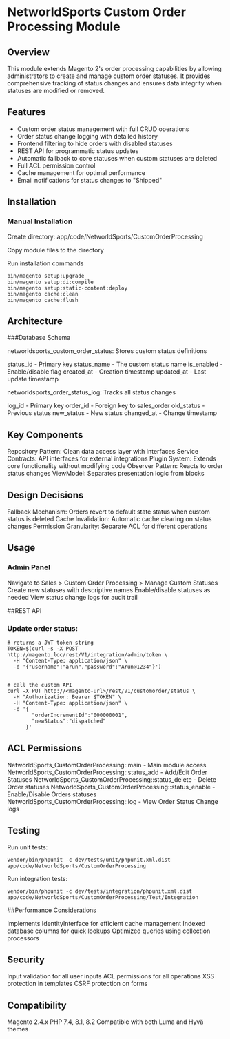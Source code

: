 # NetworldSports Custom Order Processing Module

## Overview
This module extends Magento 2's order processing capabilities by allowing administrators to create and manage custom order statuses. It provides comprehensive tracking of status changes and ensures data integrity when statuses are modified or removed.

## Features
- Custom order status management with full CRUD operations
- Order status change logging with detailed history
- Frontend filtering to hide orders with disabled statuses
- REST API for programmatic status updates
- Automatic fallback to core statuses when custom statuses are deleted
- Full ACL permission control
- Cache management for optimal performance
- Email notifications for status changes to "Shipped"

## Installation

### Manual Installation

Create directory: app/code/NetworldSports/CustomOrderProcessing

Copy module files to the directory

Run installation commands

```
bin/magento setup:upgrade
bin/magento setup:di:compile
bin/magento setup:static-content:deploy
bin/magento cache:clean
bin/magento cache:flush
```

## Architecture
###Database Schema

networldsports_custom_order_status: Stores custom status definitions

status_id - Primary key
status_name - The custom status name
is_enabled - Enable/disable flag
created_at - Creation timestamp
updated_at - Last update timestamp


networldsports_order_status_log: Tracks all status changes

log_id - Primary key
order_id - Foreign key to sales_order
old_status - Previous status
new_status - New status
changed_at - Change timestamp



## Key Components

Repository Pattern: Clean data access layer with interfaces
Service Contracts: API interfaces for external integrations
Plugin System: Extends core functionality without modifying code
Observer Pattern: Reacts to order status changes
ViewModel: Separates presentation logic from blocks

## Design Decisions

Fallback Mechanism: Orders revert to default state status when custom status is deleted
Cache Invalidation: Automatic cache clearing on status changes
Permission Granularity: Separate ACL for different operations

## Usage
### Admin Panel

Navigate to Sales > Custom Order Processing > Manage Custom Statuses
Create new statuses with descriptive names
Enable/disable statuses as needed
View status change logs for audit trail

##REST API

### Update order status:
```
# returns a JWT token string
TOKEN=$(curl -s -X POST http://magento.loc/rest/V1/integration/admin/token \
  -H "Content-Type: application/json" \
  -d '{"username":"arun","password":"Arun@1234"}')


# call the custom API
curl -X PUT http://<magento-url>/rest/V1/customorder/status \
  -H "Authorization: Bearer $TOKEN" \
  -H "Content-Type: application/json" \
  -d '{
        "orderIncrementId":"000000001",
        "newStatus":"dispatched"
      }'
```
## ACL Permissions

NetworldSports_CustomOrderProcessing::main - Main module access
NetworldSports_CustomOrderProcessing::status_add - Add/Edit Order Statuses
NetworldSports_CustomOrderProcessing::status_delete - Delete Order statuses
NetworldSports_CustomOrderProcessing::status_enable - Enable/Disable Orders statuses
NetworldSports_CustomOrderProcessing::log - View Order Status Change logs

## Testing
Run unit tests:
```
vendor/bin/phpunit -c dev/tests/unit/phpunit.xml.dist app/code/NetworldSports/CustomOrderProcessing
```
Run integration tests:
```
vendor/bin/phpunit -c dev/tests/integration/phpunit.xml.dist app/code/NetworldSports/CustomOrderProcessing/Test/Integration
```
##Performance Considerations

Implements IdentityInterface for efficient cache management
Indexed database columns for quick lookups
Optimized queries using collection processors

## Security

Input validation for all user inputs
ACL permissions for all operations
XSS protection in templates
CSRF protection on forms

## Compatibility

Magento 2.4.x
PHP 7.4, 8.1, 8.2
Compatible with both Luma and Hyvä themes
